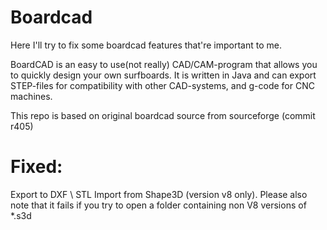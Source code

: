 # Boardcad
Here I'll try to fix some boardcad features that're important to me.

BoardCAD is an easy to use(not really) CAD/CAM-program that allows you to quickly design your own surfboards. It is written in Java and can export STEP-files for compatibility with other CAD-systems, and g-code for CNC machines.

This repo is based on original boardcad source from sourceforge (commit r405)

# Fixed:
Export to DXF \ STL
Import from Shape3D (version v8 only). Please also note that it fails if you try to open a folder containing non V8 versions of *.s3d 